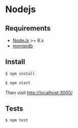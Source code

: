 # Nodejs

## Requirements

* [NodeJs](http://nodejs.org) >= 6.x 
* [mongodb](http://mongodb.org)

## Install

```sh
$ npm install
```

```sh
$ npm start
```

Then visit [http://localhost:3000/](http://localhost:3000/)

## Tests

```sh
$ npm test
```

